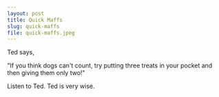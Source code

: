```yaml
---
layout: post
title: Quick Maffs
slug: quick-maffs
file: quick-maffs.jpeg
---
```


<p>Ted says,  </p>

<p>&quot;If you think dogs can&#39;t count, try putting three treats in your pocket and then giving them only two!&quot;</p>

<p>Listen to Ted.
Ted is very wise.</p>